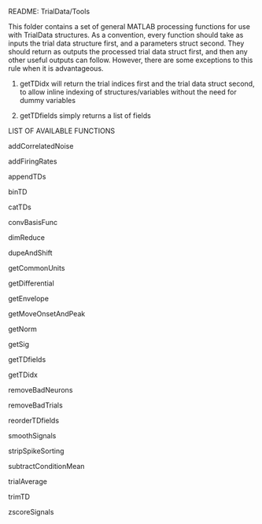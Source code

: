 README: TrialData/Tools

This folder contains a set of general MATLAB processing functions for use with TrialData structures. As a convention, every function should take as inputs the trial data structure first, and a parameters struct second. They should return as outputs the processed trial data struct first, and then any other useful outputs can follow. However, there are some exceptions to this rule when it is advantageous.

1) getTDidx will return the trial indices first and the trial data struct second, to allow inline indexing of structures/variables without the need for dummy variables

2) getTDfields simply returns a list of fields

LIST OF AVAILABLE FUNCTIONS

addCorrelatedNoise

addFiringRates

appendTDs

binTD

catTDs

convBasisFunc

dimReduce

dupeAndShift

getCommonUnits

getDifferential

getEnvelope

getMoveOnsetAndPeak

getNorm

getSig

getTDfields

getTDidx

removeBadNeurons

removeBadTrials

reorderTDfields

smoothSignals

stripSpikeSorting

subtractConditionMean

trialAverage

trimTD

zscoreSignals